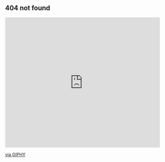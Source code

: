 
## 404 not found

<div style="width:100%;height:0;padding-bottom:84%;position:relative;"><iframe src="https://giphy.com/embed/9J7tdYltWyXIY" width="100%" height="100%" style="position:absolute" frameBorder="0" class="giphy-embed" allowFullScreen></iframe></div><p><a href="https://giphy.com/gifs/internet-google-chrone-9J7tdYltWyXIY">via GIPHY</a></p>


